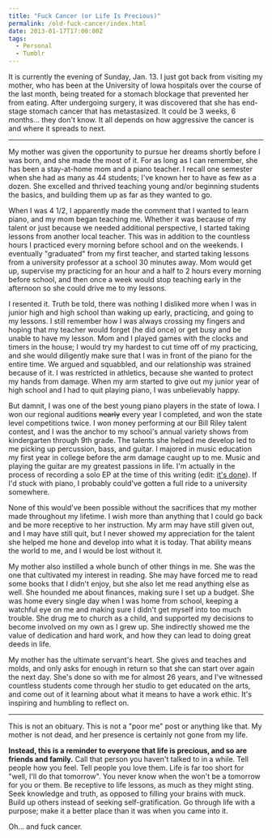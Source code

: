 ```yaml
---
title: "Fuck Cancer (or Life Is Precious)"
permalink: /old-fuck-cancer/index.html
date: 2013-01-17T17:00:00Z
tags: 
  - Personal
  - Tumblr
---
```


It is currently the evening of Sunday, Jan. 13. I just got back from visiting my mother, who has been at the University of Iowa hospitals over the course of the last month, being treated for a stomach blockage that prevented her from eating. After undergoing surgery, it was discovered that she has end-stage stomach cancer that has metastasized. It could be 3 weeks, 6 months… they don't know. It all depends on how aggressive the cancer is and where it spreads to next.

---

My mother was given the opportunity to pursue her dreams shortly before I was born, and she made the most of it. For as long as I can remember, she has been a stay-at-home mom and a piano teacher. I recall one semester when she had as many as 44 students; I've known her to have as few as a dozen. She excelled and thrived teaching young and/or beginning students the basics, and building them up as far as they wanted to go.

When I was 4 1/2, I apparently made the comment that I wanted to learn piano, and my mom began teaching me. Whether it was because of my talent or just because we needed additional perspective, I started taking lessons from another local teacher. This was in addition to the countless hours I practiced every morning before school and on the weekends. I eventually "graduated" from my first teacher, and started taking lessons from a university professor at a school 30 minutes away. Mom would get up, supervise my practicing for an hour and a half to 2 hours every morning before school, and then once a week would stop teaching early in the afternoon so she could drive me to my lessons.

I resented it. Truth be told, there was nothing I disliked more when I was in junior high and high school than waking up early, practicing, and going to my lessons. I still remember how I was always crossing my fingers and hoping that my teacher would forget (he did once) or get busy and be unable to have my lesson. Mom and I played games with the clocks and timers in the house; I would try my hardest to cut time off of my practicing, and she would diligently make sure that I was in front of the piano for the entire time. We argued and squabbled, and our relationship was strained because of it. I was restricted in athletics, because she wanted to protect my hands from damage. When my arm started to give out my junior year of high school and I had to quit playing piano, I was unbelievably happy.

But damnit, I was one of the best young piano players in the state of Iowa. I won our regional auditions <del datetime="2013-08-27T19:48:30+00:00">nearly</del> every year I completed, and won the state level competitions twice. I won money performing at our Bill Riley talent contest, and I was the anchor to my school's annual variety shows from kindergarten through 9th grade. The talents she helped me develop led to me picking up percussion, bass, and guitar. I majored in music education my first year in college before the arm damage caught up to me. Music and playing the guitar are my greatest passions in life. I'm actually in the process of recording a solo EP at the time of this writing (edit: <a href="http://http://themusicplaysyou.com/" target="_blank">it's done</a>). If I'd stuck with piano, I probably could've gotten a full ride to a university somewhere.

None of this would've been possible without the sacrifices that my mother made throughout my lifetime. I wish more than anything that I could go back and be more receptive to her instruction. My arm may have still given out, and I may have still quit, but I never showed my appreciation for the talent she helped me hone and develop into what it is today. That ability means the world to me, and I would be lost without it.

My mother also instilled a whole bunch of other things in me. She was the one that cultivated my interest in reading. She may have forced me to read some books that I didn't enjoy, but she also let me read anything else as well. She hounded me about finances, making sure I set up a budget. She was home every single day when I was home from school, keeping a watchful eye on me and making sure I didn't get myself into too much trouble. She drug me to church as a child, and supported my decisions to become involved on my own as I grew up. She indirectly showed me the value of dedication and hard work, and how they can lead to doing great deeds in life.

My mother has the ultimate servant's heart. She gives and teaches and molds, and only asks for enough in return so that she can start over again the next day. She's done so with me for almost 26 years, and I've witnessed countless students come through her studio to get educated on the arts, and come out of it learning about what it means to have a work ethic. It's inspiring and humbling to reflect on.

---

This is not an obituary. This is not a "poor me" post or anything like that. My mother is not dead, and her presence is certainly not gone from my life.

**Instead, this is a reminder to everyone that life is precious, and so are friends and family.** Call that person you haven't talked to in a while. Tell people how you feel. Tell people you love them. Life is far too short for "well, I'll do that tomorrow". You never know when the won't be a tomorrow for you or them. Be receptive to life lessons, as much as they might sting. Seek knowledge and truth, as opposed to filling your brains with muck. Build up others instead of seeking self-gratification. Go through life with a purpose; make it a better place than it was when you came into it.

Oh… and fuck cancer.

